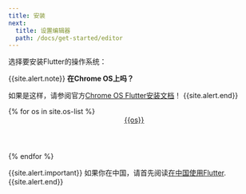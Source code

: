 ```yaml
---
title: 安装
next:
  title: 设置编辑器
  path: /docs/get-started/editor
---
```


选择要安装Flutter的操作系统：

{{site.alert.note}}
  **在Chrome OS上吗？**

  如果是这样，请参阅官方[Chrome OS Flutter安装文档](/docs/get-started/install/chromeos)！
{{site.alert.end}}

<div class="card-deck mb-8">
{% for os in site.os-list %}
  <a class="card" href="/docs/get-started/install/{{os | downcase}}">
    <div class="card-body">
      <header class="card-title text-center m-0">
        {{os}}
        <i class="fab fa-{{os | downcase}}"></i>
      </header>
    </div>
  </a>
{% endfor %}
</div>

{{site.alert.important}}
  如果你在中国，请首先阅读[在中国使用Flutter](/community/china).
{{site.alert.end}}

